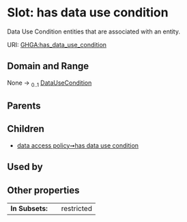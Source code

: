 
# Slot: has data use condition


Data Use Condition entities that are associated with an entity.

URI: [GHGA:has_data_use_condition](https://w3id.org/GHGA/has_data_use_condition)


## Domain and Range

None &#8594;  <sub>0..1</sub> [DataUseCondition](DataUseCondition.md)

## Parents


## Children

 *  [data access policy➞has data use condition](data_access_policy_has_data_use_condition.md)

## Used by


## Other properties

|  |  |  |
| --- | --- | --- |
| **In Subsets:** | | restricted |

